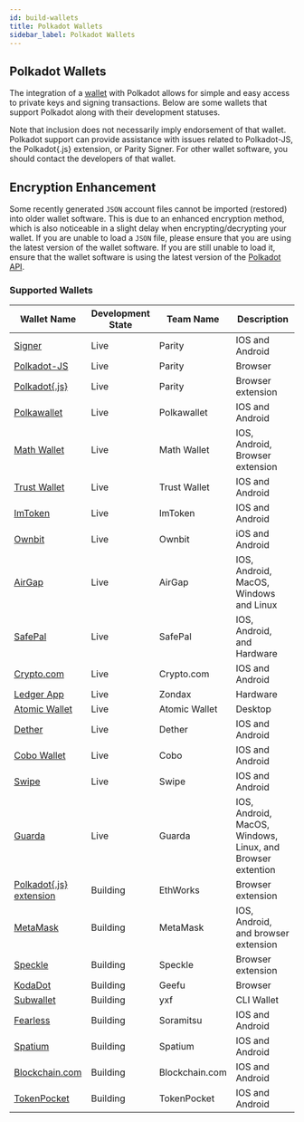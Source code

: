 ```yaml
---
id: build-wallets
title: Polkadot Wallets
sidebar_label: Polkadot Wallets
---
```


## Polkadot Wallets

The integration of a [wallet](https://wiki.polkadot.network/docs/en/glossary#wallet) with Polkadot
allows for simple and easy access to private keys and signing transactions. Below are some wallets
that support Polkadot along with their development statuses.

Note that inclusion does not necessarily imply endorsement of that wallet. Polkadot support can
provide assistance with issues related to Polkadot-JS, the Polkadot{.js} extension, or Parity
Signer. For other wallet software, you should contact the developers of that wallet.

## Encryption Enhancement

Some recently generated `JSON` account files cannot be imported (restored) into older wallet
software. This is due to an enhanced encryption method, which is also noticeable in a slight delay
when encrypting/decrypting your wallet. If you are unable to load a `JSON` file, please ensure that
you are using the latest version of the wallet software. If you are still unable to load it, ensure
that the wallet software is using the latest version of the
[Polkadot API](https://polkadot.js.org/api/).

### Supported Wallets

| Wallet Name                                                        | Development State | Team Name      | Description                                                |
| ------------------------------------------------------------------ | ----------------- | -------------- | ---------------------------------------------------------- |
| [Signer](https://www.parity.io/signer/)                            | Live              | Parity         | IOS and Android                                            |
| [Polkadot-JS](https://polkadot.js.org/apps/#/accounts)             | Live              | Parity         | Browser                                                    |
| [Polkadot{.js}](https://github.com/polkadot-js/extension)          | Live              | Parity         | Browser extension                                          |
| [Polkawallet](https://polkawallet.io/)                             | Live              | Polkawallet    | IOS and Android                                            |
| [Math Wallet](https://www.mathwallet.org/kusama-wallet/en/)        | Live              | Math Wallet    | IOS, Android, Browser extension                            |                                          |
| [Trust Wallet](https://trustwallet.com/)                           | Live              | Trust Wallet   | IOS and Android                                            |
| [ImToken](https://token.im/)                                       | Live              | ImToken        | IOS and Android                                            |
| [Ownbit](https://ownbit.io/)                                       | Live              | Ownbit         | iOS and Android                                            |
| [AirGap](https://airgap.it/)                                       | Live              | AirGap         | IOS, Android, MacOS, Windows and Linux                     |
| [SafePal](https://www.safepal.io/download)                         | Live              | SafePal        | IOS, Android, and Hardware                                 |
| [Crypto.com](https://crypto.com/en/index.html)                     | Live              | Crypto.com     | IOS and Android                                            |
| [Ledger App](https://zondax.ch/kusama.html#overview)               | Live              | Zondax         | Hardware                                                   |
| [Atomic Wallet](https://atomicwallet.io)                           | Live              | Atomic Wallet  | Desktop                                                    |
| [Dether](https://dether.io/)                                       | Live              | Dether         | IOS and Android                                            |
| [Cobo Wallet](https://cobo.com/)                                   | Live              | Cobo           | IOS and Android                                            |
| [Swipe](https://swipe.io/)                                         | Live              | Swipe          | IOS and Android                                            |
| [Guarda](https://guarda.com/)                                      | Live              | Guarda         | IOS, Android, MacOS, Windows, Linux, and Browser extention |
| [Polkadot{.js} extension](https://github.com/EthWorks/extension)   | Building          | EthWorks       | Browser extension                                          |
| [MetaMask](https://metamask.io/index.html)                         | Building          | MetaMask       | IOS, Android, and browser extension                        |
| [Speckle](https://github.com/GetSpeckle/speckle-browser-extension) | Building          | Speckle        | Browser extension                                          |
| [KodaDot](https://kodadot.netlify.app/#/accounts)                  | Building          | Geefu          | Browser                                                    |
| [Subwallet](https://github.com/yxf/subwallet)                      | Building          | yxf            | CLI Wallet                                                 |
| [Fearless](https://soramitsu.co.jp/fearless)                       | Building          | Soramitsu      | IOS and Android                                            |
| [Spatium](https://spatium.net/)                                    | Building          | Spatium        | IOS and Android                                            |
| [Blockchain.com](https://www.blockchain.com/)                      | Building          | Blockchain.com | IOS and Android                                            |
| [TokenPocket](https://www.tokenpocket.pro/)                        | Building          | TokenPocket    | IOS and Android                                            |
